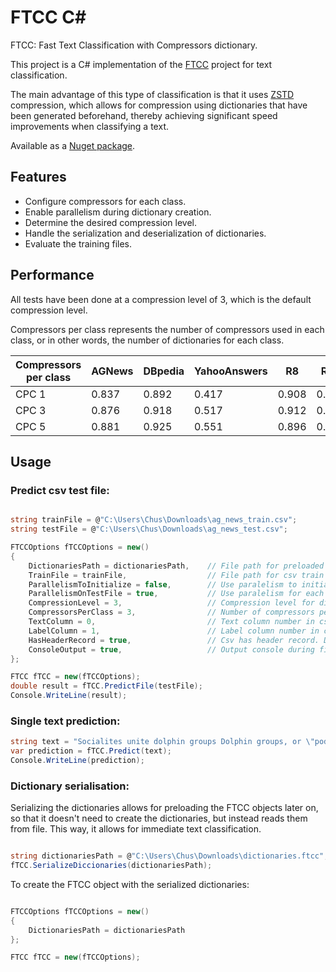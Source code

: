 # FTCC C#

FTCC: Fast Text Classification with Compressors dictionary.

This project is a C# implementation of the [FTCC](https://github.com/cyrilou242/ftcc) project for text classification.

The main advantage of this type of classification is that it uses [ZSTD](https://github.com/facebook/zstd) compression, 
which allows for compression using dictionaries that have been generated beforehand, 
thereby achieving significant speed improvements when classifying a text.

Available as a [Nuget package](https://www.nuget.org/packages/ftcc/).

## Features

- Configure compressors for each class.
- Enable parallelism during dictionary creation.
- Determine the desired compression level.
- Handle the serialization and deserialization of dictionaries.
- Evaluate the training files.

## Performance

All tests have been done at a compression level of 3, which is the default compression level.

Compressors per class represents the number of compressors used in each class, or in other words, the number of dictionaries for each class.


| Compressors per class    | AGNews  | DBpedia  | YahooAnswers  | R8       | R52      | Ohsumed  | Kinnews  |
|--------------------------|---------|----------|---------------|----------|----------|----------|----------|
| CPC 1                    | 0.837   | 0.892    | 0.417         | 0.908    | 0.818    | 0.426    | 0.754    |
| CPC 3                    | 0.876   | 0.918    | 0.517         | 0.912    | 0.803    | 0.374    | 0.766    |
| CPC 5                    | 0.881   | 0.925    | 0.551         | 0.896    | 0.776    | 0.370    | 0.756    |


## Usage

### Predict csv test file:

```cs

string trainFile = @"C:\Users\Chus\Downloads\ag_news_train.csv";
string testFile = @"C:\Users\Chus\Downloads\ag_news_test.csv";

FTCCOptions fTCCOptions = new()
{
    DictionariesPath = dictionariesPath,    // File path for preloaded dictionaries (ignores training file). Default: null;
    TrainFile = trainFile,                  // File path for csv train file
    ParallelismToInitialize = false,        // Use paralelism to initialize dictionaries. Default: false (if true, diccionaries will be a bit different for each execution)
    ParallelismOnTestFile = true,           // Use paralelism for each test. Default: false
    CompressionLevel = 3,                   // Compression level for dictionaries. Default: 3
    CompressorsPerClass = 3,                // Number of compressors per class. Default: 3
    TextColumn = 0,                         // Text column number in csv file. Default: 0
    LabelColumn = 1,                        // Label column number in csv file. Default: 1
    HasHeaderRecord = true,                 // Csv has header record. Deault: true
    ConsoleOutput = true,                   // Output console during file prediction. Default: true
};

FTCC fTCC = new(fTCCOptions);
double result = fTCC.PredictFile(testFile);
Console.WriteLine(result);

```

### Single text prediction:

```cs
string text = "Socialites unite dolphin groups Dolphin groups, or \"pods\", rely on socialites to keep them from collapsing, scientists claim.";
var prediction = fTCC.Predict(text);
Console.WriteLine(prediction);
```

### Dictionary serialisation:

Serializing the dictionaries allows for preloading the FTCC objects later on, 
so that it doesn't need to create the dictionaries, but instead reads them from file. 
This way, it allows for immediate text classification.

```cs

string dictionariesPath = @"C:\Users\Chus\Downloads\dictionaries.ftcc";
fTCC.SerializeDiccionaries(dictionariesPath);

```

To create the FTCC object with the serialized dictionaries:

```cs

FTCCOptions fTCCOptions = new()
{
    DictionariesPath = dictionariesPath
};

FTCC fTCC = new(fTCCOptions);

```




